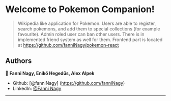 # Welcome to Pokemon Companion!

> Wikipedia like application for Pokemon. Users are able to register, search pokemons, and add them to special collections (for example favourite). Admin roled user can ban other users. There is in implemented friend system as well for them.
> Frontend part is located at https://github.com/fanniNagy/pokemon-react

## Authors

👤 **Fanni Nagy, Enikő Hegedűs, Alex Alpek**

* Github: [@fanniNagy] (https://github.com/fanniNagy)
* LinkedIn: [@Fanni Nagy](https://www.linkedin.com/in/fanni-irisz-nagy)

***
